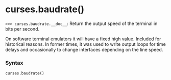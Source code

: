 # curses.baudrate()

`>>> curses.baudrate.__doc__`: Return the output speed of the terminal in bits per second.

On software terminal emulators it will have a fixed high value. Included for historical reasons. In former times, it was used to write output loops for time delays and occasionally to change interfaces depending on the line speed.

### Syntax

```python
curses.baudrate()
```